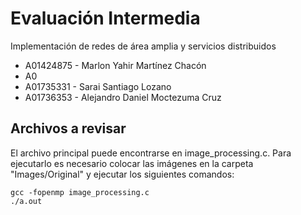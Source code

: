 # Evaluación Intermedia
Implementación de redes de área amplia y servicios distribuidos

- A01424875 - Marlon Yahir Martínez Chacón
- A0
- A01735331 - Sarai Santiago Lozano
- A01736353 - Alejandro Daniel Moctezuma Cruz

## Archivos a revisar

El archivo principal puede encontrarse en image_processing.c.
Para ejecutarlo es necesario colocar las imágenes en la carpeta
"Images/Original" y ejecutar los siguientes comandos:

    gcc -fopenmp image_processing.c
    ./a.out

